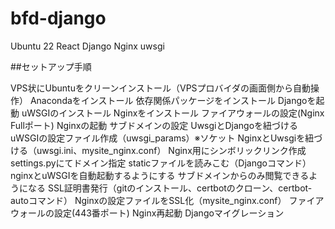 # bfd-django
Ubuntu 22 React Django Nginx uwsgi

##セットアップ手順

VPS状にUbuntuをクリーンインストール（VPSプロバイダの画面側から自動操作）
Anacondaをインストール
依存関係パッケージをインストール
Djangoを起動
uWSGIのインストール
Nginxをインストール
ファイアウォールの設定(Nginx Fullポート)
Nginxの起動
サブドメインの設定
UwsgiとDjangoを紐づける
uWSGIの設定ファイル作成（uwsgi_params）※ソケット
NginxとUwsgiを紐づける（uwsgi.ini、mysite_nginx.conf）
Nginx用にシンボリックリンク作成
settings.pyにてドメイン指定
staticファイルを読みこむ（Djangoコマンド）
nginxとuWSGIを自動起動するようにする
サブドメインからのみ閲覧できるようになる
SSL証明書発行（gitのインストール、certbotのクローン、certbot-autoコマンド）
Nginxの設定ファイルをSSL化（mysite_nginx.conf）
ファイアウォールの設定(443番ポート)
Nginx再起動
Djangoマイグレーション
